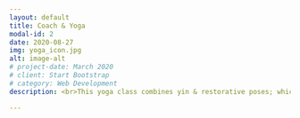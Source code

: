 ```yaml
---
layout: default
title: Coach & Yoga
modal-id: 2
date: 2020-08-27
img: yoga_icon.jpg
alt: image-alt
# project-date: March 2020
# client: Start Bootstrap
# category: Web Development
description: <br>This yoga class combines yin & restorative poses; which help to target the connective tissues, fascia, and ligaments in the body. To increase flexibility, circulation in the joints and relaxation. <br><br>This class has been designed this class is for women who:<br><br> + Would like to pay more attention to their body <br>+ Would like to increase their flexibility <br>+ Struggle with worry, stress, overwhelm, anxiety or depression<br> + Would like to improve their quality of sleep <br><br><b>Location:</b> Live Online Class<br><b>Time:</b> Fridays at 20:30-21:30 (CET)

---
```


